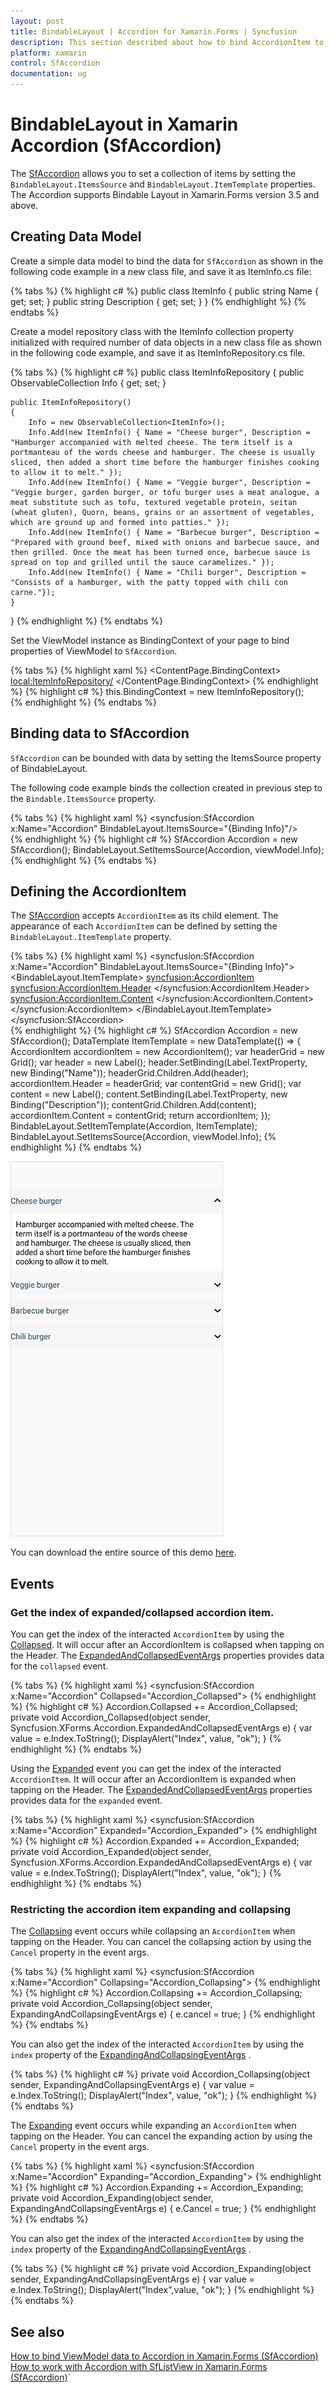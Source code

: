 ```yaml
---
layout: post
title: BindableLayout | Accordion for Xamarin.Forms | Syncfusion
description: This section described about how to bind AccordionItem to Xamarin.Forms Accordion (SfAccordion) using BindableLayout.
platform: xamarin
control: SfAccordion
documentation: ug
---
```


# BindableLayout in Xamarin Accordion (SfAccordion)

The [SfAccordion](https://help.syncfusion.com/cr/cref_files/xamarin/Syncfusion.Expander.XForms~Syncfusion.XForms.Accordion.SfAccordion.html) allows you to set a collection of items by setting the `BindableLayout.ItemsSource` and `BindableLayout.ItemTemplate` properties. The Accordion supports Bindable Layout in Xamarin.Forms version 3.5 and above.

## Creating Data Model

Create a simple data model to bind the data for `SfAccordion` as shown in the following code example in a new class file, and save it as ItemInfo.cs file:

{% tabs %}
{% highlight c# %}
public class ItemInfo
{
    public string Name { get; set; }
    public string Description { get; set; }
}
{% endhighlight %}
{% endtabs %}

Create a model repository class with the ItemInfo collection property initialized with required number of data objects in a new class file as shown in the following code example, and save it as ItemInfoRepository.cs file.

{% tabs %}
{% highlight c# %}
public class ItemInfoRepository
{
    public ObservableCollection<ItemInfo> Info { get; set; }

    public ItemInfoRepository()
    {
        Info = new ObservableCollection<ItemInfo>();
        Info.Add(new ItemInfo() { Name = "Cheese burger", Description = "Hamburger accompanied with melted cheese. The term itself is a portmanteau of the words cheese and hamburger. The cheese is usually sliced, then added a short time before the hamburger finishes cooking to allow it to melt." });
        Info.Add(new ItemInfo() { Name = "Veggie burger", Description = "Veggie burger, garden burger, or tofu burger uses a meat analogue, a meat substitute such as tofu, textured vegetable protein, seitan (wheat gluten), Quorn, beans, grains or an assortment of vegetables, which are ground up and formed into patties." });
        Info.Add(new ItemInfo() { Name = "Barbecue burger", Description = "Prepared with ground beef, mixed with onions and barbecue sauce, and then grilled. Once the meat has been turned once, barbecue sauce is spread on top and grilled until the sauce caramelizes." });
        Info.Add(new ItemInfo() { Name = "Chili burger", Description = "Consists of a hamburger, with the patty topped with chili con carne."});
    }
}
{% endhighlight %}
{% endtabs %}

Set the ViewModel instance as BindingContext of your page to bind properties of ViewModel to `SfAccordion`.

{% tabs %} 
{% highlight xaml %}
<ContentPage.BindingContext>
    <local:ItemInfoRepository/>
</ContentPage.BindingContext>
{% endhighlight %}
{% highlight c# %}
this.BindingContext = new ItemInfoRepository();      
{% endhighlight %}
{% endtabs %}

## Binding data to SfAccordion

`SfAccordion` can be bounded with data by setting the ItemsSource property of BindableLayout.

The following code example binds the collection created in previous step to the `Bindable.ItemsSource` property.

{% tabs %}
{% highlight xaml %}
<ContentPage xmlns="http://xamarin.com/schemas/2014/forms"
             xmlns:x="http://schemas.microsoft.com/winfx/2009/xaml"
             xmlns:syncfusion="clr-namespace:Syncfusion.XForms.Accordion;assembly=Syncfusion.Expander.XForms"
             xmlns:local="clr-namespace:AccordionBindableLayout"
             x:Class="AccordionBindableLayout.MainPage">
    <syncfusion:SfAccordion x:Name="Accordion" BindableLayout.ItemsSource="{Binding Info}"/>
</ContentPage>      
{% endhighlight %}
{% highlight c# %}
SfAccordion Accordion = new SfAccordion();
BindableLayout.SetItemsSource(Accordion, viewModel.Info);
{% endhighlight %}
{% endtabs %}

## Defining the AccordionItem

The [SfAccordion](https://help.syncfusion.com/cr/cref_files/xamarin/Syncfusion.Expander.XForms~Syncfusion.XForms.Accordion.SfAccordion.html) accepts `AccordionItem` as its child element. The appearance of each `AccordionItem` can be defined by setting the `BindableLayout.ItemTemplate` property.

{% tabs %}
{% highlight xaml %}
<syncfusion:SfAccordion x:Name="Accordion" BindableLayout.ItemsSource="{Binding Info}">
    <BindableLayout.ItemTemplate>
        <DataTemplate>
            <syncfusion:AccordionItem>
                <syncfusion:AccordionItem.Header>
                    <Grid>
                        <Label Text="{Binding Name}"/>
                    </Grid>
                </syncfusion:AccordionItem.Header>
                <syncfusion:AccordionItem.Content>
                    <Grid>
                        <Label Text="{Binding Description}"/>
                    </Grid>
                </syncfusion:AccordionItem.Content>
            </syncfusion:AccordionItem>
        </DataTemplate>
    </BindableLayout.ItemTemplate>
</syncfusion:SfAccordion>     
{% endhighlight %}
{% highlight c# %}
SfAccordion Accordion = new SfAccordion();
DataTemplate ItemTemplate = new DataTemplate(() =>
{
    AccordionItem accordionItem = new AccordionItem();
    var headerGrid = new Grid();
    var header = new Label();
    header.SetBinding(Label.TextProperty, new Binding("Name"));
    headerGrid.Children.Add(header);
    accordionItem.Header = headerGrid;
    var contentGrid = new Grid();
    var content = new Label();
    content.SetBinding(Label.TextProperty, new Binding("Description"));
    contentGrid.Children.Add(content);
    accordionItem.Content = contentGrid;
    return accordionItem;
});
BindableLayout.SetItemTemplate(Accordion, ItemTemplate);
BindableLayout.SetItemsSource(Accordion, viewModel.Info);
{% endhighlight %}
{% endtabs %}

![Xamarin Forms Accordion with Bimdable Layout](accordion_images/xamarin-forms-accordion.png)

You can download the entire source of this demo [here](https://github.com/SyncfusionExamples/Xamarin-Populate-Accordion-Items-using-Bindable-Layout).

## Events

### Get the index of expanded/collapsed accordion item.

You can get the index of the interacted `AccordionItem` by using the [Collapsed](https://help.syncfusion.com/cr/cref_files/xamarin/Syncfusion.Expander.XForms~Syncfusion.XForms.Accordion.SfAccordion~Collapsed_EV.html). It will occur after an AccordionItem is collapsed when tapping on the Header. The [ExpandedAndCollapsedEventArgs](https://help.syncfusion.com/cr/cref_files/xamarin/Syncfusion.Expander.XForms~Syncfusion.XForms.Accordion.ExpandedAndCollapsedEventArgs.html) properties provides data for the `collapsed` event.  

{% tabs %}
{% highlight xaml %}
<syncfusion:SfAccordion x:Name="Accordion" Collapsed="Accordion_Collapsed">
{% endhighlight %}
{% highlight c# %}
Accordion.Collapsed += Accordion_Collapsed;
private void Accordion_Collapsed(object sender, Syncfusion.XForms.Accordion.ExpandedAndCollapsedEventArgs e)
{
    var value = e.Index.ToString();
    DisplayAlert("Index", value, "ok");
}
{% endhighlight %}
{% endtabs %}		

Using the [Expanded](https://help.syncfusion.com/cr/cref_files/xamarin/Syncfusion.Expander.XForms~Syncfusion.XForms.Accordion.SfAccordion~Expanded_EV.html) event you can get the index of the interacted `AccordionItem`. It will occur after an AccordionItem is expanded when tapping on the Header. The [ExpandedAndCollapsedEventArgs](https://help.syncfusion.com/cr/cref_files/xamarin/Syncfusion.Expander.XForms~Syncfusion.XForms.Accordion.ExpandedAndCollapsedEventArgs.html) properties provides data for the `expanded` event.  

{% tabs %}
{% highlight xaml %}
<syncfusion:SfAccordion x:Name="Accordion" Expanded="Accordion_Expanded">
{% endhighlight %}
{% highlight c# %}
Accordion.Expanded += Accordion_Expanded;
private void Accordion_Expanded(object sender, Syncfusion.XForms.Accordion.ExpandedAndCollapsedEventArgs e)
{
    var value = e.Index.ToString();
    DisplayAlert("Index", value, "ok");
}
{% endhighlight %}
{% endtabs %}

### Restricting the accordion item expanding and collapsing 

The [Collapsing](https://help.syncfusion.com/cr/cref_files/xamarin/Syncfusion.Expander.XForms~Syncfusion.XForms.Accordion.SfAccordion~Collapsing_EV.html) event occurs while collapsing an `AccordionItem` when tapping on the Header. You can cancel the collapsing action by using the `Cancel` property in the event args. 

{% tabs %}
{% highlight xaml %}
<syncfusion:SfAccordion x:Name="Accordion" Collapsing="Accordion_Collapsing">
{% endhighlight %}
{% highlight c# %}
Accordion.Collapsing += Accordion_Collapsing;
private void Accordion_Collapsing(object sender, ExpandingAndCollapsingEventArgs e)
{
   e.cancel = true;
}
{% endhighlight %}
{% endtabs %}

You can also get the index of the interacted `AccordionItem` by using the `index` property of the [ExpandingAndCollapsingEventArgs](https://help.syncfusion.com/cr/cref_files/xamarin/Syncfusion.Expander.XForms~Syncfusion.XForms.Accordion.ExpandingAndCollapsingEventArgs.html) .

{% tabs %}
{% highlight c# %}
private void Accordion_Collapsing(object sender, ExpandingAndCollapsingEventArgs e)
{
    var value = e.Index.ToString();
    DisplayAlert("Index", value, "ok");
}
{% endhighlight %}
{% endtabs %}

The [Expanding](https://help.syncfusion.com/cr/cref_files/xamarin/Syncfusion.Expander.XForms~Syncfusion.XForms.Accordion.SfAccordion~Expanding_EV.html) event occurs while expanding an `AccordionItem` when tapping on the Header. You can cancel the expanding action by using the `Cancel` property in the event args. 

{% tabs %}
{% highlight xaml %}
<syncfusion:SfAccordion x:Name="Accordion" Expanding="Accordion_Expanding">
{% endhighlight %}
{% highlight c# %}
Accordion.Expanding += Accordion_Expanding;
private void Accordion_Expanding(object sender, ExpandingAndCollapsingEventArgs e)
{
    e.Cancel = true;
}
{% endhighlight %}
{% endtabs %}

You can also get the index of the interacted `AccordionItem` by using the `index` property of the [ExpandingAndCollapsingEventArgs](https://help.syncfusion.com/cr/cref_files/xamarin/Syncfusion.Expander.XForms~Syncfusion.XForms.Accordion.ExpandingAndCollapsingEventArgs.html) .

{% tabs %}
{% highlight c# %}
private void Accordion_Expanding(object sender, ExpandingAndCollapsingEventArgs e)
{
    var value = e.Index.ToString();
    DisplayAlert("Index",value, "ok");
}
{% endhighlight %}
{% endtabs %}

## See also

[How to bind ViewModel data to Accordion in Xamarin.Forms (SfAccordion)](https://www.syncfusion.com/kb/11404/)                                                                                                                                                                                                                              
[How to work with Accordion with SfListView in Xamarin.Forms (SfAccordion)](https://www.syncfusion.com/kb/11448/)`                                                                                                                                                             
